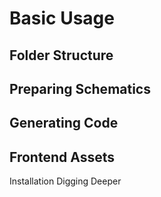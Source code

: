 # Basic Usage

## Folder Structure

## Preparing Schematics

## Generating Code

## Frontend Assets

<p class="flex justify-between">
<larecipe-button tag="a" href="../getting-started/installation" type="primary" class="btn-sm"><i class="fas fa-arrow-left"></i> Installation</larecipe-button>
<larecipe-button tag="a" href="../digging-deeper/usage" type="primary" class="btn-sm">Digging Deeper <i class="fas fa-arrow-right"></i> </larecipe-button>
</p>
